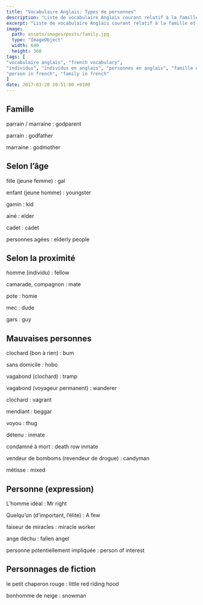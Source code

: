 ```yaml
---
title: "Vocabulaire Anglais: Types de personnes"
description: "Liste de vocabulaire Anglais courant relatif à la famille et aux différents types de personnes."
excerpt: "Liste de vocabulaire Anglais courant relatif à la famille et aux différents types de personnes."
image:
  path: assets/images/posts/family.jpg
  type: "ImageObject"
  width: 640
  height: 360
tags: [
"vocabulaire anglais", "french vocabulary",
"individus", "individus en anglais", "personnes en anglais", "famille en anglais",
"person in french", "family in french"
]
date: 2017-03-28 20:51:00 +0100
---
```


## Famille

parrain / marraine
: godparent

parrain
: godfather

marraine
: godmother


## Selon l’âge

fille (jeune femme)
: gal

enfant (jeune homme)
: youngster

gamin
: kid

ainé
: elder

cadet
: cadet

personnes agées
: elderly people


## Selon la proximité

homme (individu)
: fellow

camarade, compagnon
: mate

pote
: homie

mec
: dude

gars
: guy


## Mauvaises personnes

clochard (bon à rien)
: bum

sans domicile
: hobo

vagabond (clochard)
: tramp

vagabond (voyageur permanent)
: wanderer

clochard
: vagrant

mendiant
: beggar

voyou
: thug

détenu
: inmate

condamné à mort
: death row inmate

vendeur de bomboms (revendeur de drogue)
: candyman

métisse
: mixed


## Personne (expression)

L’homme idéal
: Mr right

Quelqu’un (d’important, l’élite)
: A few

faiseur de miracles
: miracle worker

ange déchu
: fallen angel

personne potentiellement impliquée
: person of interest


## Personnages de fiction

le petit chaperon rouge
: little red riding hood

bonhomme de neige
: snowman
